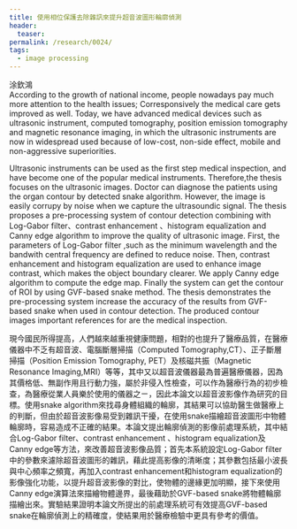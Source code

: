 ```yaml
---
title: 使用相位保護去除雜訊來提升超音波圖形輪廓偵測
header:
  teaser:
permalink: /research/0024/
tags:
  - image processing
---
```

涂欽鴻
<br>
According to the growth of national income, people nowadays pay much more attention to the health issues; Corresponsively the medical care gets improved as well. Today, we have advanced medical devices such as ultrasonic instrument, computed tomography, position emission tomography and magnetic resonance imaging, in which the ultrasonic instruments are now in widespread used because of low-cost, non-side effect, mobile and non-aggressive superiorities. 

Ultrasonic instruments can be used as the first step medical inspection, and have become one of the popular medical instruments. Therefore,the thesis focuses on the ultrasonic images. Doctor can diagnose the patients using the organ contour by detected snake algorithm. However, the image is easily corrupy by noise when we capture the ultrasoundic signal. The thesis proposes a pre-processing system of contour detection combining with Log-Gabor filter、contrast enhancement 、histogram equalization and Canny edge algorithm to improve the quality of ultrasonic image. First, the parameters of Log-Gabor filter ,such as the minimum wavelength and the bandwith central frequency are defined to reduce noise. Then, contrast enhancement and histogram equalization are used to enhance image contrast, which makes the object boundary clearer. We apply Canny edge algorithm to compute the edge map. Finally the system can get the contour of ROI by using GVF-based snake method. The thesis demonstrates the pre-processing system increase the accuracy of the results from GVF-based snake when used in contour detection. The produced contour images important references for are the medical inspection.

現今國民所得提高，人們越來越重視健康問題，相對的也提升了醫療品質，在醫療儀器中不乏有超音波、電腦斷層掃描（Computed Tomography,CT）、正子斷層掃描（Position Emission Tomography, PET）及核磁共振（Magnetic Resonance Imaging,MRI）等等，其中又以超音波儀器最為普遍醫療儀器，因為其價格低、無副作用且行動力強，屬於非侵入性檢查，可以作為醫療行為的初步檢查，為醫療從業人員樂於使用的儀器之ㄧ，因此本論文以超音波影像作為研究的目標。使用snake algorithm來找尋身體組織的輪廓，其結果可以協助醫生做醫療上的判斷，但由於超音波影像易受到雜訊干擾，在使用snake描繪超音波圖形中物體輪廓時，容易造成不正確的結果。本論文提出輪廓偵測的影像前處理系統，其中結合Log-Gabor filter、contrast enhancement 、histogram equalization及Canny edge等方法，來改善超音波影像品質；首先本系統設定Log-Gabor filter中的參數來濾除超音波圖形的雜訊，藉此提高影像的清晰度；其參數包括最小波長與中心頻率之頻寬，再加入contrast enhancement和histogram equalization的影像強化功能，以提升超音波影像的對比，使物體的邊緣更加明顯，接下來使用Canny edge演算法來描繪物體邊界，最後藉助於GVF-based snake將物體輪廓描繪出來。實驗結果證明本論文所提出的前處理系統可有效提高GVF-based snake在輪廓偵測上的精確度，使結果用於醫療檢驗中更具有參考的價值。